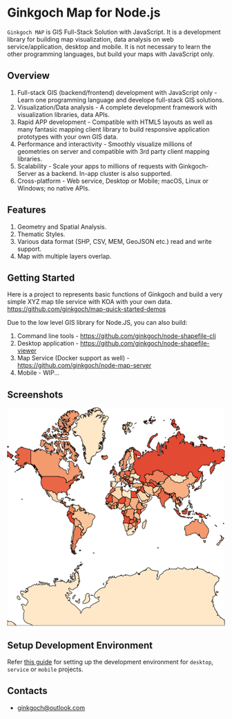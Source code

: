 # Ginkgoch Map for Node.js
`Ginkgoch MAP` is GIS Full-Stack Solution with JavaScript. It is a development library for building map visualization, data analysis on web service/application, desktop and mobile. It is not necessary to learn the other programming languages, but build your maps with JavaScript only.

## Overview
1. Full-stack GIS (backend/frontend) development with JavaScript only - Learn one programming language and develope full-stack GIS solutions.
2. Visualization/Data analysis - A complete development framework with visualization libraries, data APIs.
3. Rapid APP development - Compatible with HTML5 layouts as well as many fantasic mapping client library to build responsive application prototypes with your own GIS data.
4. Performance and interactivity - Smoothly visualize millions of geometries on server and compatible with 3rd party client mapping libraries.
5. Scalability - Scale your apps to millions of requests with Ginkgoch-Server as a backend. In-app cluster is also supported.
6. Cross-platform - Web service, Desktop or Mobile; macOS, Linux or Windows; no native APIs.

## Features
1. Geometry and Spatial Analysis.
2. Thematic Styles.
3. Various data format (SHP, CSV, MEM, GeoJSON etc.) read and write support.
4. Map with multiple layers overlap.

## Getting Started
Here is a project to represents basic functions of Ginkgoch and build a very simple XYZ map tile service with KOA with your own data. https://github.com/ginkgoch/map-quick-started-demos

Due to the low level GIS library for Node.JS, you can also build:
1. Command line tools - https://github.com/ginkgoch/node-shapefile-cli
2. Desktop application - https://github.com/ginkgoch/node-shapefile-viewer
3. Map Service (Docker support as well) - https://github.com/ginkgoch/node-map-server
4. Mobile - WIP...

## Screenshots
![colorful map](./tests/data/layers/render-colorful-map.png)

## Setup Development Environment
Refer [this guide](./SETUP.md) for setting up the development environment for `desktop`, `service` or `mobile` projects.

## Contacts
- [ginkgoch@outlook.com](mailto:ginkgo@outlook.com)


​    
